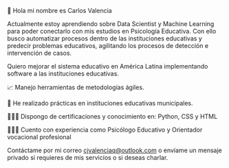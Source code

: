 👋 Hola mi nombre es Carlos Valencia 

Actualmente estoy aprendiendo sobre Data Scientist y Machine Learning para poder conectarlo con mis estudios en Psicología Educativa.
Con ello busco automatizar procesos dentro de las instituciones educativas y predecir problemas educativos, agilitando los procesos de detección e intervención de casos. 

Quiero mejorar el sistema educativo en América Latina implementando software a las instituciones educativas.  

📈 Manejo herramientas de metodologías ágiles.

🏫 He realizado prácticas en instituciones educativas municipales.

👨🏽‍💻 Dispongo de certificaciones y conocimiento en: Python, CSS y HTML

👨🏽‍🏫 Cuento con experiencia como Psicólogo Educativo y Orientador vocacional profesional


Contáctame por mi correo cjvalenciaq@outlook.com o envíame un mensaje privado si requieres de mis servicios o si deseas charlar.
